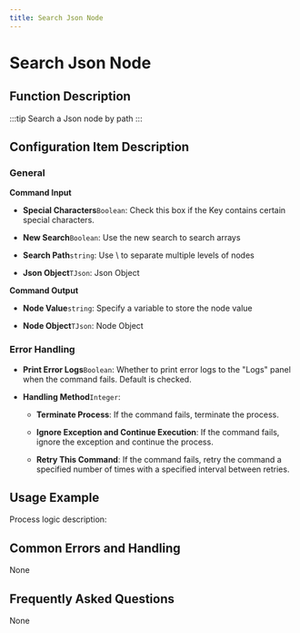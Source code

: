 ```yaml
---
title: Search Json Node
---
```


# Search Json Node

## Function Description

:::tip 
Search a Json node by path
:::

## Configuration Item Description

### General

**Command Input**

- **Special Characters**`Boolean`: Check this box if the Key contains certain special characters.

- **New Search**`Boolean`: Use the new search to search arrays

- **Search Path**`string`: Use \ to separate multiple levels of nodes

- **Json Object**`TJson`: Json Object


**Command Output**

- **Node Value**`string`: Specify a variable to store the node value

- **Node Object**`TJson`: Node Object


### Error Handling

- **Print Error Logs**`Boolean`: Whether to print error logs to the "Logs" panel when the command fails. Default is checked. 

- **Handling Method**`Integer`:

    - **Terminate Process**: If the command fails, terminate the process.

    - **Ignore Exception and Continue Execution**: If the command fails, ignore the exception and continue the process.

    - **Retry This Command**: If the command fails, retry the command a specified number of times with a specified interval between retries.

## Usage Example

Process logic description:

## Common Errors and Handling

None

## Frequently Asked Questions

None

